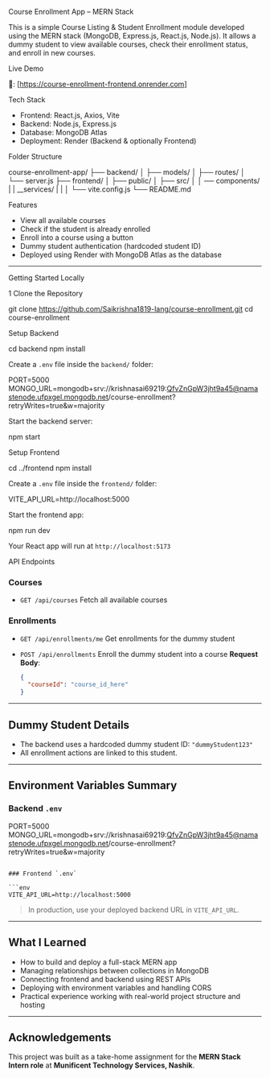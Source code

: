 
Course Enrollment App – MERN Stack

This is a simple Course Listing & Student Enrollment module developed using the MERN stack (MongoDB, Express.js, React.js, Node.js).
It allows a dummy student to view available courses, check their enrollment status, and enroll in new courses.



 Live Demo

 🔗: [https://course-enrollment-frontend.onrender.com]




Tech Stack

- Frontend: React.js, Axios, Vite
- Backend: Node.js, Express.js
- Database: MongoDB Atlas
- Deployment: Render (Backend & optionally Frontend)



 Folder Structure



course-enrollment-app/
├── backend/
│   ├── models/
│   ├── routes/
│   └── server.js
├── frontend/
│   ├── public/
│   ├── src/
│   │   ── components/
|   |   __services/
|   |
│   └── vite.config.js
└── README.md





 Features

-  View all available courses
-  Check if the student is already enrolled
-  Enroll into a course using a button
-  Dummy student authentication (hardcoded student ID)
-  Deployed using Render with MongoDB Atlas as the database

---

 Getting Started Locally

1️ Clone the Repository


git clone  https://github.com/Saikrishna1819-lang/course-enrollment.git
cd course-enrollment




 Setup Backend

cd backend
npm install


Create a `.env` file inside the `backend/` folder:


PORT=5000
MONGO_URL=mongodb+srv://krishnasai69219:QfvZnGpW3jht9a45@namastenode.ufpxgel.mongodb.net/course-enrollment?retryWrites=true&w=majority



Start the backend server:


npm start



Setup Frontend


cd ../frontend
npm install


Create a `.env` file inside the `frontend/` folder:

VITE_API_URL=http://localhost:5000


Start the frontend app:


npm run dev

Your React app will run at `http://localhost:5173`



 API Endpoints

### Courses

* `GET /api/courses`
  Fetch all available courses

### Enrollments

* `GET /api/enrollments/me`
  Get enrollments for the dummy student

* `POST /api/enrollments`
  Enroll the dummy student into a course
  **Request Body**:

  ```json
  {
    "courseId": "course_id_here"
  }
  ```

---

##  Dummy Student Details

* The backend uses a hardcoded dummy student ID:
  `"dummyStudent123"`
* All enrollment actions are linked to this student.

---

##  Environment Variables Summary

### Backend `.env`


PORT=5000
MONGO_URL=mongodb+srv://krishnasai69219:QfvZnGpW3jht9a45@namastenode.ufpxgel.mongodb.net/course-enrollment?retryWrites=true&w=majority

```

### Frontend `.env`

```env
VITE_API_URL=http://localhost:5000
```

> In production, use your deployed backend URL in `VITE_API_URL`.

---

##  What I Learned

* How to build and deploy a full-stack MERN app
* Managing relationships between collections in MongoDB
* Connecting frontend and backend using REST APIs
* Deploying with environment variables and handling CORS
* Practical experience working with real-world project structure and hosting

---

##  Acknowledgements

This project was built as a take-home assignment for the **MERN Stack Intern role** at **Munificent Technology Services, Nashik**.



